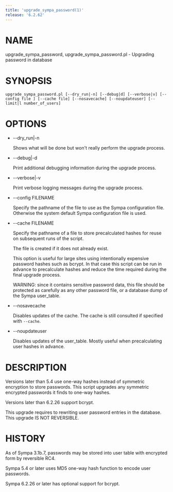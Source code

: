 ```yaml
---
title: 'upgrade_sympa_password(1)'
release: '6.2.62'
---
```


# NAME

upgrade\_sympa\_password, upgrade\_sympa\_password.pl -
Upgrading password in database

# SYNOPSIS

    upgrade_sympa_password.pl [--dry_run|-n] [--debug|d] [--verbose|v] [--config file ] [--cache file] [--nosavecache] [--noupdateuser] [--limit|l number_of_users]

# OPTIONS

- --dry\_run&#124;-n

    Shows what will be done but won't really perform the upgrade process.

- --debug&#124;-d

    Print additional debugging information during the upgrade process.

- --verbose&#124;-v

    Print verbose logging messages during the upgrade process.

- --config FILENAME

    Specify the pathname of the file to use as the Sympa configuration file.
    Otherwise the system default Sympa configuration file is used.

- --cache FILENAME

    Specify the pathname of a file to store precalculated hashes for reuse on
    subsequent runs of the script.

    The file is created if it does not already exist.

    This option is useful for large sites using intentionally expensive
    password hashes such as bcrypt. In that case this script can be run in
    advance to precalculate hashes and reduce the time required during the
    final upgrade process.

    WARNING: since it contains sensitive password data, this file should
    be protected as carefully as any other password file, or a database
    dump of the Sympa user\_table.

- --nosavecache

    Disables updates of the cache. The cache is still consulted if specified with `--cache`.

- --noupdateuser

    Disables updates of the user\_table. Mostly useful when precalculating user
    hashes in advance.

# DESCRIPTION

Versions later than 5.4 use one-way hashes instead of symmetric encryption to
store passwords. This script upgrades any symmetric encrypted passwords it finds to one-way hashes.

Versions later than 6.2.26 support bcrypt.

This upgrade requires to rewriting user password entries in the database.
This upgrade IS NOT REVERSIBLE.

# HISTORY

As of Sympa 3.1b.7, passwords may be stored into user table with encrypted
form by reversible RC4.

Sympa 5.4 or later uses MD5 one-way hash function to encode user passwords.

Sympa 6.2.26 or later has optional support for bcrypt.
